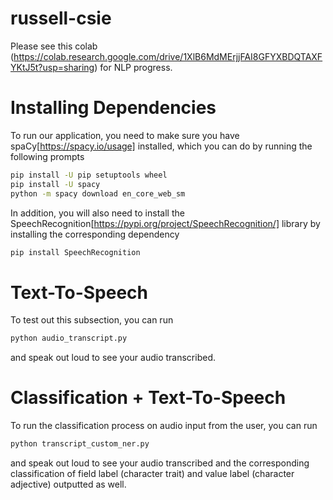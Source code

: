 # russell-csie
Please see this colab (https://colab.research.google.com/drive/1XlB6MdMErjjFAI8GFYXBDQTAXFYKtJ5t?usp=sharing) for NLP progress.

# Installing Dependencies

To run our application, you need to make sure you have spaCy[https://spacy.io/usage] installed, which you can do by running the following prompts

  ```bash
pip install -U pip setuptools wheel
pip install -U spacy
python -m spacy download en_core_web_sm
```

In addition, you will also need to install the SpeechRecognition[https://pypi.org/project/SpeechRecognition/] library by installing the corresponding dependency

  ```bash
pip install SpeechRecognition
```

# Text-To-Speech
  To test out this subsection, you can run 
  
  ```bash
python audio_transcript.py
```

and speak out loud to see your audio transcribed.

# Classification + Text-To-Speech

 To run the classification process on audio input from the user, you can run 
  
  ```bash
python transcript_custom_ner.py
```

and speak out loud to see your audio transcribed and the corresponding classification of field label (character trait) and value label (character adjective) outputted as well.



